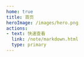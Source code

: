 ```yaml
---
home: true
title: 首页
heroImage: /images/hero.png
actions:
- text: 快速查看
  link: /note/markdown.html
  type: primary
---
```


